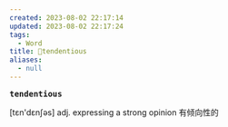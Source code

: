 ```yaml
---
created: 2023-08-02 22:17:14
updated: 2023-08-02 22:17:24
tags:
  - Word
title: 📖tendentious
aliases:
  - null
---
```


<pre><strong>tendentious</strong></pre>
[tɛn'dɛnʃəs]
adj. expressing a strong opinion 有倾向性的

